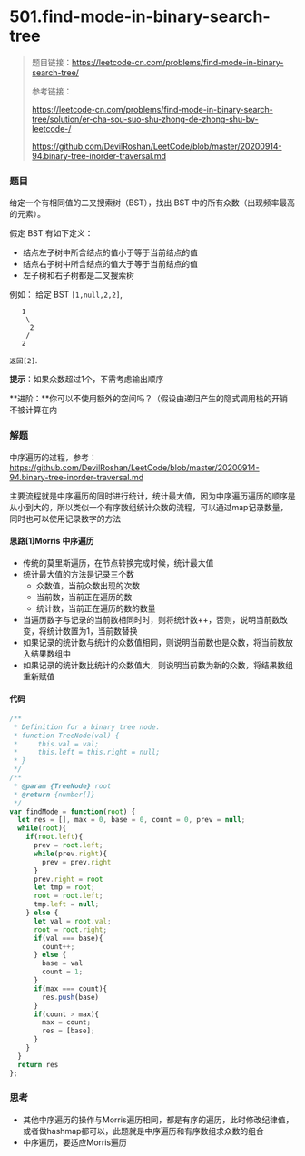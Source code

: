 # 501.find-mode-in-binary-search-tree

> 题目链接：https://leetcode-cn.com/problems/find-mode-in-binary-search-tree/
>
> 参考链接：
>
> https://leetcode-cn.com/problems/find-mode-in-binary-search-tree/solution/er-cha-sou-suo-shu-zhong-de-zhong-shu-by-leetcode-/
>
> https://github.com/DevilRoshan/LeetCode/blob/master/20200914-94.binary-tree-inorder-traversal.md

### 题目

给定一个有相同值的二叉搜索树（BST），找出 BST 中的所有众数（出现频率最高的元素）。

假定 BST 有如下定义：

- 结点左子树中所含结点的值小于等于当前结点的值
- 结点右子树中所含结点的值大于等于当前结点的值
- 左子树和右子树都是二叉搜索树

例如：
给定 BST `[1,null,2,2]`,

```
   1
    \
     2
    /
   2
```

`返回[2]`.

**提示**：如果众数超过1个，不需考虑输出顺序

**进阶：**你可以不使用额外的空间吗？（假设由递归产生的隐式调用栈的开销不被计算在内



### 解题

中序遍历的过程，参考：https://github.com/DevilRoshan/LeetCode/blob/master/20200914-94.binary-tree-inorder-traversal.md

主要流程就是中序遍历的同时进行统计，统计最大值，因为中序遍历遍历的顺序是从小到大的，所以类似一个有序数组统计众数的流程，可以通过map记录数量，同时也可以使用记录数字的方法

#### 思路[1]Morris 中序遍历

* 传统的莫里斯遍历，在节点转换完成时候，统计最大值
* 统计最大值的方法是记录三个数
  * 众数值，当前众数出现的次数
  * 当前数，当前正在遍历的数
  * 统计数，当前正在遍历的数的数量
* 当遍历数字与记录的当前数相同时时，则将统计数++，否则，说明当前数改变，将统计数置为1，当前数替换
* 如果记录的统计数与统计的众数值相同，则说明当前数也是众数，将当前数放入结果数组中
* 如果记录的统计数比统计的众数值大，则说明当前数为新的众数，将结果数组重新赋值

#### 代码

```javascript
/**
 * Definition for a binary tree node.
 * function TreeNode(val) {
 *     this.val = val;
 *     this.left = this.right = null;
 * }
 */
/**
 * @param {TreeNode} root
 * @return {number[]}
 */
var findMode = function(root) {
  let res = [], max = 0, base = 0, count = 0, prev = null;
  while(root){
    if(root.left){
      prev = root.left;
      while(prev.right){
        prev = prev.right
      }
      prev.right = root
      let tmp = root;
      root = root.left;
      tmp.left = null;
    } else {
      let val = root.val;
      root = root.right;
      if(val === base){
        count++;
      } else {
        base = val
        count = 1;
      }
      if(max === count){
        res.push(base)
      }
      if(count > max){
        max = count;
        res = [base];
      }
    }
  }
  return res
};
```



### 思考

* 其他中序遍历的操作与Morris遍历相同，都是有序的遍历，此时修改纪律值，或者做hashmap都可以，此题就是中序遍历和有序数组求众数的组合
* 中序遍历，要适应Morris遍历
